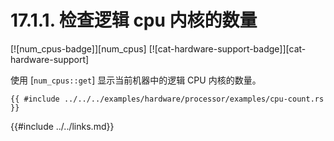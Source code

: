 # 17.1.1. 检查逻辑 cpu 内核的数量

[![num_cpus-badge]][num_cpus] [![cat-hardware-support-badge]][cat-hardware-support]

使用 [`num_cpus::get`] 显示当前机器中的逻辑 CPU 内核的数量。

```rust,edition2018
{{ #include ../../../examples/hardware/processor/examples/cpu-count.rs }}
```

{{#include ../../links.md}}
